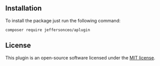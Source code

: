 
## Installation

To install the package just run the following command:

```
composer require jeffersonceo/aplugin
```

## License

This plugin is an open-source software licensed under the [MIT license](https://opensource.org/licenses/MIT). 